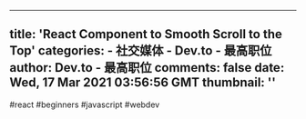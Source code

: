 
---
title: 'React Component to Smooth Scroll to the Top'
categories: 
    - 社交媒体
    - Dev.to - 最高职位
author: Dev.to - 最高职位
comments: false
date: Wed, 17 Mar 2021 03:56:56 GMT
thumbnail: ''
---

<div>   
#react #beginners #javascript #webdev  
</div>
            